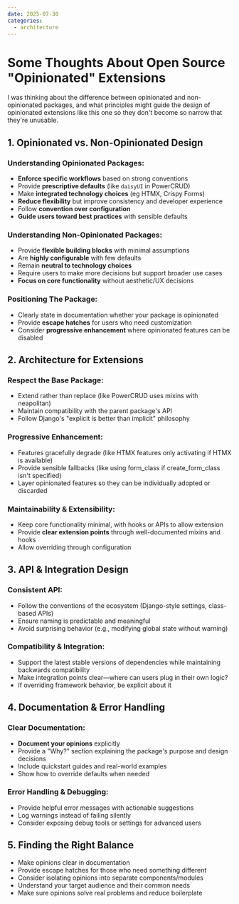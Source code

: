 ```yaml
---
date: 2025-07-30
categories:
  - architecture
---
```

# Some Thoughts About Open Source "Opinionated" Extensions

I was thinking about the difference between opinionated and non-opinionated packages, and what principles might guide the design of opinionated extensions like this one so they don't become so narrow that they're unusable. 
<!-- more -->

## 1. Opinionated vs. Non-Opinionated Design

### Understanding Opinionated Packages:

- **Enforce specific workflows** based on strong conventions
- Provide **prescriptive defaults** (like `daisyUI` in PowerCRUD)
- Make **integrated technology choices** (eg HTMX,  Crispy Forms)
- **Reduce flexibility** but improve consistency and developer experience
- Follow **convention over configuration**
- **Guide users toward best practices** with sensible defaults

### Understanding Non-Opinionated Packages:

- Provide **flexible building blocks** with minimal assumptions
- Are **highly configurable** with few defaults
- Remain **neutral to technology choices**
- Require users to make more decisions but support broader use cases
- **Focus on core functionality** without aesthetic/UX decisions

### Positioning The Package:

- Clearly state in documentation whether your package is opinionated
- Provide **escape hatches** for users who need customization
- Consider **progressive enhancement** where opinionated features can be disabled

## 2. Architecture for Extensions

### Respect the Base Package:

- Extend rather than replace (like PowerCRUD uses mixins with neapolitan)
- Maintain compatibility with the parent package's API
- Follow Django's "explicit is better than implicit" philosophy

### Progressive Enhancement:

- Features gracefully degrade (like HTMX features only activating if HTMX is available)
- Provide sensible fallbacks (like using form_class if create_form_class isn't specified)
- Layer opinionated features so they can be individually adopted or discarded

### Maintainability & Extensibility:

- Keep core functionality minimal, with hooks or APIs to allow extension
- Provide **clear extension points** through well-documented mixins and hooks
- Allow overriding through configuration

## 3. API & Integration Design

### Consistent API:

- Follow the conventions of the ecosystem (Django-style settings, class-based APIs)
- Ensure naming is predictable and meaningful
- Avoid surprising behavior (e.g., modifying global state without warning)

### Compatibility & Integration:

- Support the latest stable versions of dependencies while maintaining backwards compatibility
- Make integration points clear—where can users plug in their own logic?
- If overriding framework behavior, be explicit about it

## 4. Documentation & Error Handling

### Clear Documentation:

- **Document your opinions** explicitly
- Provide a "Why?" section explaining the package's purpose and design decisions
- Include quickstart guides and real-world examples
- Show how to override defaults when needed

### Error Handling & Debugging:

- Provide helpful error messages with actionable suggestions
- Log warnings instead of failing silently
- Consider exposing debug tools or settings for advanced users

## 5. Finding the Right Balance

- Make opinions clear in documentation
- Provide escape hatches for those who need something different
- Consider isolating opinions into separate components/modules
- Understand your target audience and their common needs
- Make sure opinions solve real problems and reduce boilerplate

